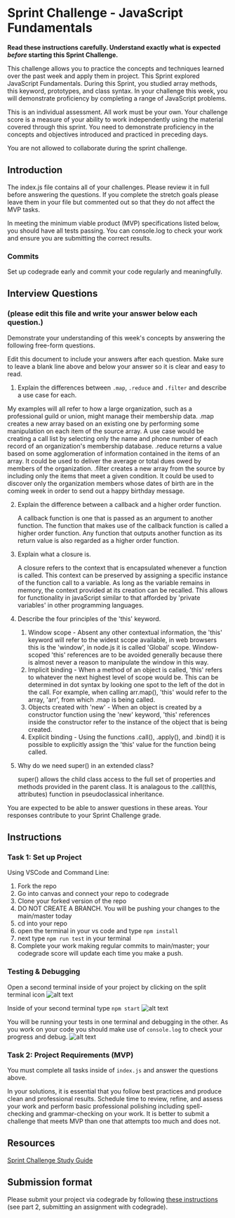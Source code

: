 # Sprint Challenge - JavaScript Fundamentals

**Read these instructions carefully. Understand exactly what is expected _before_ starting this Sprint Challenge.**

This challenge allows you to practice the concepts and techniques learned over the past week and apply them in project. This Sprint explored JavaScript Fundamentals. During this Sprint, you studied array methods, this keyword, prototypes, and class syntax. In your challenge this week, you will demonstrate proficiency by completing a range of JavaScript problems.

This is an individual assessment. All work must be your own. Your challenge score is a measure of your ability to work independently using the material covered through this sprint. You need to demonstrate proficiency in the concepts and objectives introduced and practiced in preceding days.

You are not allowed to collaborate during the sprint challenge. 

## Introduction

The index.js file contains all of your challenges. Please review it in full before answering the questions. If you complete the stretch goals please leave them in your file but commented out so that they do not affect the MVP tasks. 

In meeting the minimum viable product (MVP) specifications listed below, you should have all tests passing. You can console.log to check your work and ensure you are submitting the correct results. 

### Commits

Set up codegrade early and commit your code regularly and meaningfully. 

## Interview Questions
### (please edit this file and write your answer below each question.)
Demonstrate your understanding of this week's concepts by answering the following free-form questions.

Edit this document to include your answers after each question. Make sure to leave a blank line above and below your answer so it is clear and easy to read.

1. Explain the differences between `.map`, `.reduce` and `.filter` and describe a use case for each. 

My examples will all refer to how a large organization, such as a professional guild or union, might manage their membership data. 
.map creates a new array based on an existing one by performing some manipulation on each item of the source array. A use case would be creating a call list by selecting only the name and phone number of each record of an organization's membership database. .reduce returns a value based on some agglomeration of information contained in the items of an array. It could be used to deliver the average or total dues owed by members of the organization. .filter creates a new array from the source by including only the items that meet a given condition. It could be used to discover only the organization members whose dates of birth are in the coming week in order to send out a happy birthday message.

2. Explain the difference between a callback and a higher order function.

    A callback function is one that is passed as an argument to another function. The function that makes use of the callback function is called a higher order function. Any function that outputs another function as its return value is also regarded as a higher order function. 

3. Explain what a closure is.

    A closure refers to the context that is encapsulated whenever a function is called. This context can be preserved by assigning a specific instance of the function call to a variable. As long as the variable remains in memory, the context provided at its creation can be recalled. This allows for functionality in javaScript similar to that afforded by 'private variables' in other programming languages. 

4. Describe the four principles of the 'this' keyword.

    1. Window scope - Absent any other contextual information, the 'this' keyword will refer to the widest scope available, in web browsers this is the 'window', in node.js it is called 'Global' scope. Window-scoped 'this' references are to be avoided generally because there is almost never a reason to manipulate the window in this way. 
    2. Implicit binding - When a method of an object is called, 'this' refers to whatever the next highest level of scope would be. This can be determined in dot syntax by looking one spot to the left of the dot in the call. For example, when calling arr.map(), 'this' would refer to the array, 'arr', from which .map is being called. 
    3. Objects created with 'new' - When an object is created by a constructor function using the 'new' keyword, 'this' references inside the constructor refer to the instance of the object that is being created.  
    4. Explicit binding  - Using the functions .call(), .apply(), and .bind() it is possible to explicitly assign the 'this' value for the function being called. 

5. Why do we need super() in an extended class?

    super() allows the child class access to the full set of properties and methods provided in the parent class. It is analagous to the .call(this, attributes) function in pseudoclassical inheritance. 

You are expected to be able to answer questions in these areas. Your responses contribute to your Sprint Challenge grade. 

## Instructions

### Task 1: Set up Project

Using VSCode and Command Line:


1. Fork the repo
2. Go into canvas and connect your repo to codegrade
3. Clone your forked version of the repo
4. DO NOT CREATE A BRANCH. You will be pushing your changes to the main/master today
5. cd into your repo
6. open the terminal in your vs code and type `npm install`
7. next type `npm run test` in your terminal
8. Complete your work making regular commits to main/master; your codegrade score will update each time you make a push.


### Testing & Debugging

Open a second terminal inside of your project by clicking on the split terminal icon
![alt text](assets/split_terminal.png "Split Terminal")

Inside of your second terminal type `npm start` 
![alt text](assets/npm_start.png "type npm start")

You will be running your tests in one terminal and debugging in the other. As you work on your code you should make use of `console.log` to check your progress and debug.
![alt text](assets/tests_debug_terminal_final.png "your terminal should look like this")

### Task 2: Project Requirements (MVP)

You must complete all tasks inside of `index.js` and answer the questions above.

In your solutions, it is essential that you follow best practices and produce clean and professional results. Schedule time to review, refine, and assess your work and perform basic professional polishing including spell-checking and grammar-checking on your work. It is better to submit a challenge that meets MVP than one that attempts too much and does not.

## Resources
 
 [Sprint Challenge Study Guide](https://www.notion.so/bloomtech/Unit-1-Sprint-3-Study-Guide-033a9a00659a4ef98c12eb97e49a6110)

## Submission format

Please submit your project via codegrade by following [these instructions](https://bloomtech.notion.site/bloomtech/BloomTech-Git-Flow-Step-by-step-269f68ae3bf64eb689a8328715a179f9) (see part 2, submitting an assignment with codegrade).
